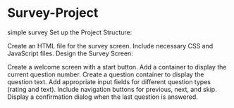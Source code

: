 # Survey-Project
simple survey 
Set up the Project Structure:

Create an HTML file for the survey screen.
Include necessary CSS and JavaScript files.
Design the Survey Screen:

Create a welcome screen with a start button.
Add a container to display the current question number.
Create a question container to display the question text.
Add appropriate input fields for different question types (rating and text).
Include navigation buttons for previous, next, and skip.
Display a confirmation dialog when the last question is answered.
